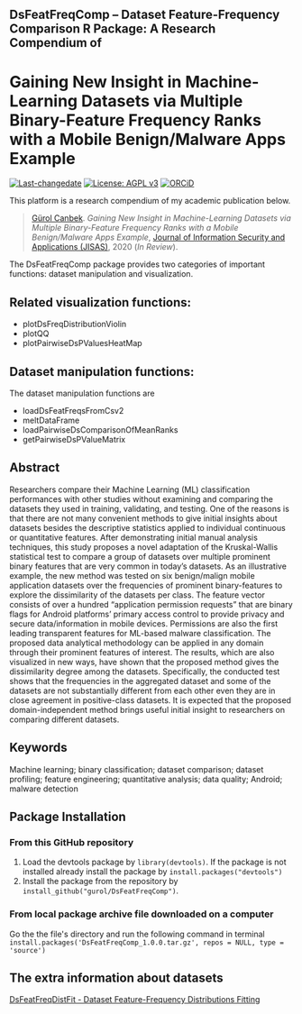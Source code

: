 ## DsFeatFreqComp – Dataset Feature-Frequency Comparison R Package: A Research Compendium of
# Gaining New Insight in Machine-Learning Datasets via Multiple Binary-Feature Frequency Ranks with a Mobile Benign/Malware Apps Example

[![Last-changedate](https://img.shields.io/badge/last%20change-2020--09--02-brightgreen.svg)](https://github.com/gurol/dsfeatfreqcomp) [![License: AGPL v3](https://img.shields.io/badge/License-AGPL%20v3-blue.svg)](https://www.gnu.org/licenses/agpl-3.0)  [![ORCiD](https://img.shields.io/badge/ORCiD-0000--0002--9337--097X-green.svg)](https://orcid.org/0000-0002-9337-097X)

This platform is a research compendium of my academic publication below.

> [Gürol Canbek](http:gurol.canbek.com/Publications). *Gaining New Insight in Machine-Learning Datasets via Multiple Binary-Feature Frequency Ranks with a Mobile Benign/Malware Apps Example*, [Journal of Information Security and Applications (JISAS)](https://www.journals.elsevier.com/journal-of-information-security-and-applications), 2020 (*In Review*).

The DsFeatFreqComp package provides two categories of important functions: dataset manipulation and visualization.

## Related visualization functions:
- plotDsFreqDistributionViolin
- plotQQ
- plotPairwiseDsPValuesHeatMap

## Dataset manipulation functions:
The dataset manipulation functions are
- loadDsFeatFreqsFromCsv2
- meltDataFrame
- loadPairwiseDsComparisonOfMeanRanks
- getPairwiseDsPValueMatrix

## Abstract
Researchers compare their Machine Learning (ML) classification performances with other studies without examining and comparing the datasets they used in training, validating, and testing. One of the reasons is that there are not many convenient methods to give initial insights about datasets besides the descriptive statistics applied to individual continuous or quantitative features. After demonstrating initial manual analysis techniques, this study proposes a novel adaptation of the Kruskal-Wallis statistical test to compare a group of datasets over multiple prominent binary features that are very common in today’s datasets. As an illustrative example, the new method was tested on six benign/malign mobile application datasets over the frequencies of prominent binary-features to explore the dissimilarity of the datasets per class. The feature vector consists of over a hundred “application permission requests” that are binary flags for Android platforms’ primary access control to provide privacy and secure data/information in mobile devices. Permissions are also the first leading transparent features for ML-based malware classification. The proposed data analytical methodology can be applied in any domain through their prominent features of interest. The results, which are also visualized in new ways, have shown that the proposed method gives the dissimilarity degree among the datasets. Specifically, the conducted test shows that the frequencies in the aggregated dataset and some of the datasets are not substantially different from each other even they are in close agreement in positive-class datasets. It is expected that the proposed domain-independent method brings useful initial insight to researchers on comparing different datasets.

## Keywords
Machine learning; binary classification; dataset comparison; dataset profiling; feature engineering; quantitative analysis; data quality; Android; malware detection

## Package Installation
### From this GitHub repository
1. Load the devtools package by `library(devtools)`. If the package is not installed already install the package by `install.packages("devtools")`
2. Install the package from the repository by `install_github("gurol/DsFeatFreqComp")`.
### From local package archive file downloaded on a computer
Go the the file's directory and run the following command in terminal
`install.packages('DsFeatFreqComp_1.0.0.tar.gz', repos = NULL, type = 'source')`

## The extra information about datasets
[DsFeatFreqDistFit - Dataset Feature-Frequency Distributions Fitting](https://github.com/gurol/DsFeatFreqDistFit)
